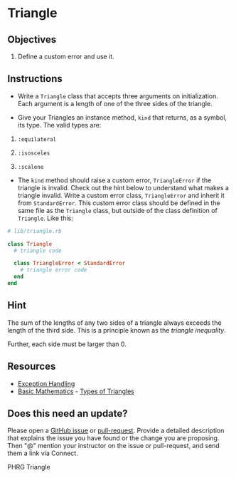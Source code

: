 # Triangle

## Objectives

1. Define a custom error and use it.

## Instructions

* Write a `Triangle` class that accepts three arguments on initialization. Each argument is a length of one of the three sides of the triangle. 

* Give your Triangles an instance method, `kind` that returns, as a symbol, its type. The valid types are:

1. `:equilateral`

2. `:isosceles`

3. `:scalene`

* The `kind` method should raise a custom error, `TriangleError` if the triangle is invalid. Check out the hint below to understand what makes a triangle invalid. Write a custom error class, `TriangleError` and inherit it from `StandardError`. This custom error class should be defined in the same file as the `Triangle` class, but outside of the class definition of `Triangle`. Like this:

```ruby
# lib/triangle.rb

class Triangle
  # triangle code

  class TriangleError < StandardError
    # triangle error code
  end
end
```

## Hint

The sum of the lengths of any two sides of a triangle always exceeds the length of the third side. This is a principle known as the _triangle inequality_.

Further, each side must be larger than 0.

## Resources 

* [Exception Handling](http://www.skorks.com/2009/09/ruby-exceptions-and-exception-handling/)
* [Basic Mathematics](http://www.basic-mathematics.com/) - [Types of Triangles](http://www.basic-mathematics.com/types-of-triangles.html)

## Does this need an update?

Please open a [GitHub issue](https://github.com/learn-co-curriculum/phrg-triangle-classification/issues) or [pull-request](https://github.com/learn-co-curriculum/phrg-triangle-classification/pulls). Provide a detailed description that explains the issue you have found or the change you are proposing. Then "@" mention your instructor on the issue or pull-request, and send them a link via Connect.

<p data-visibility='hidden'>PHRG Triangle</p>
